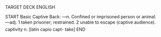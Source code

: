TARGET DECK
ENGLISH

START
Basic
Captive
Back: —n. Confined or imprisoned person or animal. —adj. 1 taken prisoner; restrained. 2 unable to escape (captive audience).  captivity n. [latin capio capt- take]
END

